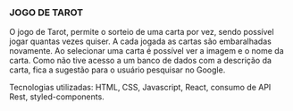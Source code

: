 ### JOGO DE TAROT

O jogo de Tarot, permite o sorteio de uma carta por vez, sendo possível jogar quantas vezes quiser.
A cada jogada as cartas são embaralhadas novamente.
Ao selecionar uma carta é possível ver a imagem e o nome da carta. 
Como não tive acesso a um banco de dados com a descrição da carta, fica a sugestão para o usuário pesquisar no Google. 

Tecnologias utilizadas:
HTML, CSS, Javascript, React, consumo de API Rest, styled-components. 
